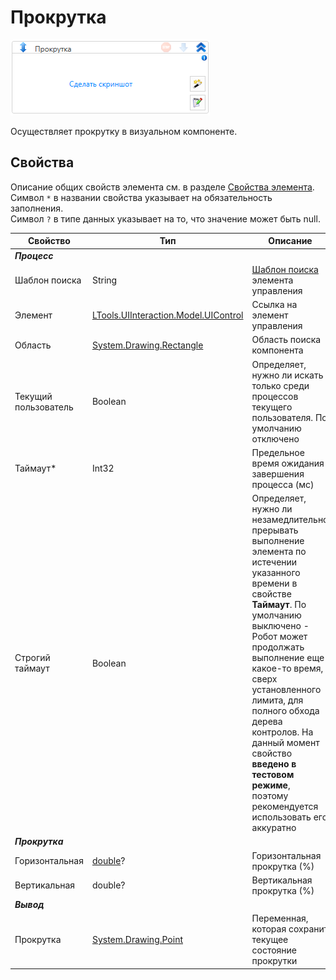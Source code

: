 # Прокрутка

![](../../../resources/activities/basic/uiinteraction/image-483.png)

Осуществляет прокрутку в визуальном компоненте.

## Свойства
Описание общих свойств элемента см. в разделе [Свойства элемента](https://docs.primo-rpa.ru/primo-rpa/primo-studio/process/elements#svoistva-elementa).\
Символ `*` в названии свойства указывает на обязательность заполнения.\
Символ `?` в типе данных указывает на то, что значение может быть null.

| Свойство             | Тип                                  | Описание                                            |
| -------------------- | ------------------------------------ | --------------------------------------------------- |
| ***Процесс***  |  |  |
| Шаблон поиска        | String                               | [Шаблон поиска](https://docs.primo-rpa.ru/primo-rpa/primo-studio/process/searchpatterns) элемента управления  |
| Элемент              | [LTools.UIInteraction.Model.UIControl](https://docs.primo-rpa.ru/primo-rpa/g_elements/el_basic/els_uiinteraction/tipy-dannykh/uicontrol) | Ссылка на элемент управления  |
| Область              | [System.Drawing.Rectangle](https://learn.microsoft.com/ru-ru/dotnet/api/system.drawing.rectangle?view=netcore-3.0) | Область поиска компонента          |
| Текущий пользователь | Boolean                              | Определяет, нужно ли искать только среди процессов текущего пользователя. По умолчанию отключено |
| Таймаут\*            | Int32                                | Предельное время ожидания завершения процесса (мс)  |
| Строгий таймаут      | Boolean                              | Определяет, нужно ли незамедлительно прерывать выполнение элемента по истечении указанного времени в свойстве **Таймаут**. По умолчанию выключено - Робот может продолжать выполнение еще какое-то время, сверх установленного лимита, для полного обхода дерева контролов. На данный момент свойство **введено в тестовом режиме**, поэтому рекомендуется использовать его аккуратно |
| ***Прокрутка***  |  |  |
| Горизонтальная       | [double](https://learn.microsoft.com/ru-ru/dotnet/api/system.double?view=net-5.0&viewFallbackFrom=windowsdesktop-3.0)? | Горизонтальная прокрутка (%)   |
| Вертикальная         | double?                              | Вертикальная прокрутка (%)                          |
| ***Вывод***  |  |  |
| Прокрутка            | [System.Drawing.Point](https://learn.microsoft.com/ru-ru/dotnet/api/System.Drawing.Point?view=netcore-1.1)         | Переменная, которая сохранит текущее состояние прокрутки  |

